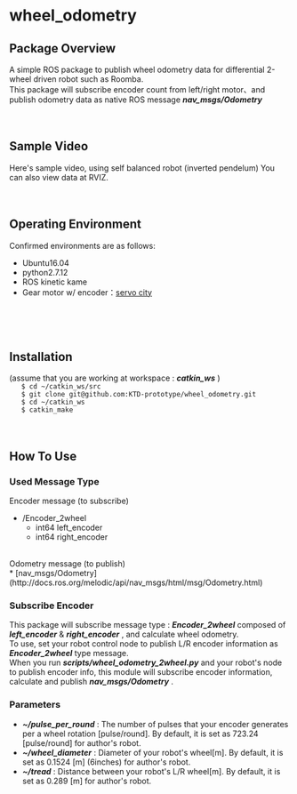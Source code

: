 # wheel_odometry
## Package Overview
A simple ROS package to publish wheel odometry data for differential 2-wheel driven robot such as Roomba.<br>
This package will subscribe encoder count from left/right motor、and publish odometry data as native ROS message ***nav_msgs/Odometry***
<br>
<br>
<br>

## Sample Video
Here's sample video, using self balanced robot (inverted pendelum)
You can also view data at RVIZ.
<br>
<br>
<br>

## Operating Environment
Confirmed environments are as follows:
  * Ubuntu16.04
  * python2.7.12
  * ROS kinetic kame <br>
  * Gear motor w/ encoder：[servo city](https://www.servocity.com/317-rpm-spur-gear-motor-w-encoder)
<br>
<br>
<br>

## Installation
(assume that you are working at workspace : ***catkin_ws*** )<br>
`   $ cd ~/catkin_ws/src`<br>
`   $ git clone git@github.com:KTD-prototype/wheel_odometry.git`<br>
`   $ cd ~/catkin_ws`<br>
`   $ catkin_make`
<br>
<br>
<br>


## How To Use
### Used Message Type
Encoder message (to subscribe)<br>
  * /Encoder_2wheel<br>
    - int64 left_encoder<br>
    - int64 right_encoder<br>
<br>
Odometry message (to publish)<br>
  * [nav_msgs/Odometry](http://docs.ros.org/melodic/api/nav_msgs/html/msg/Odometry.html)<br>


### Subscribe Encoder
This package will subscribe message type : ***Encoder_2wheel*** composed of ***left_encoder*** & ***right_encoder*** , and calculate wheel odometry.<br>
To use, set your robot control node to publish L/R encoder information as ***Encoder_2wheel*** type message.<br>
When you run ***scripts/wheel_odometry_2wheel.py*** and your robot's node to publish encoder info, this module will subscribe encoder information, calculate and publish ***nav_msgs/Odometry*** .<br>


### Parameters
  * ***~/pulse_per_round*** : The number of pulses that your encoder generates per a wheel rotation [pulse/round]. By default, it is set as 723.24 [pulse/round] for author's robot.
  * ***~/wheel_diameter*** : Diameter of your robot's wheel[m]. By default, it is set as 0.1524 [m] (6inches) for author's robot.
  * ***~/tread*** : Distance between your robot's L/R wheel[m]. By default, it is set as 0.289 [m] for author's robot.
